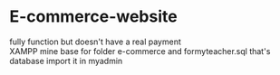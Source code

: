# E-commerce-website
fully function but doesn't have a real payment  
XAMPP mine base for folder e-commerce  and formyteacher.sql that's database  import it in myadmin 
